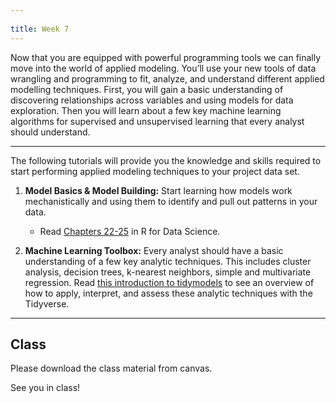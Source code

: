 ```yaml
---
 
title: Week 7 
---
```


Now that you are equipped with powerful programming tools we can finally move into the world of applied modeling. You’ll use your new tools of data wrangling and programming to fit, analyze, and understand different applied modelling techniques.  First, you will gain a basic understanding of discovering relationships across variables and using models for data exploration.  Then you will learn about a few key machine learning algorithms for supervised and unsupervised learning that every analyst should understand.

<hr>  

The following tutorials will provide you the knowledge and skills required to start performing applied modeling techniques to your project data set.  

1. **Model Basics & Model Building:** Start learning how models work mechanistically and using them to identify and pull out patterns in your data. 
    - Read [Chapters 22-25](http://r4ds.had.co.nz/model-intro.html) in R for Data Science.

2. **Machine Learning Toolbox:**  Every analyst should have a basic understanding of a few key analytic techniques.  This includes cluster analysis, decision trees, k-nearest neighbors, simple and multivariate regression.  Read [this introduction to tidymodels](https://rviews.rstudio.com/2019/06/19/a-gentle-intro-to-tidymodels/) to see an overview of how to apply, interpret, and assess these analytic techniques with the Tidyverse.

<hr>

## Class  

Please download the class material from canvas.

See you in class!
